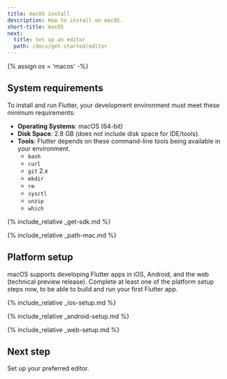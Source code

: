 ```yaml
---
title: macOS install
description: How to install on macOS.
short-title: macOS
next:
  title: Set up an editor
  path: /docs/get-started/editor
---
```


{% assign os = 'macos' -%}

## System requirements

To install and run Flutter,
your development environment must meet these minimum requirements:

- **Operating Systems**: macOS (64-bit)
- **Disk Space**: 2.8 GB (does not include disk space for IDE/tools).
- **Tools**: Flutter depends on these command-line tools being available
  in your environment.
  - `bash`
  - `curl`
  - `git` 2.x
  - `mkdir`
  - `rm`
  - `sysctl`
  - `unzip`
  - `which`

{% include_relative _get-sdk.md %}

{% include_relative _path-mac.md %}

## Platform setup

macOS supports developing Flutter apps in iOS, Android,
and the web (technical preview release).
Complete at least one of the platform setup steps now,
to be able to build and run your first Flutter app.

{% include_relative _ios-setup.md %}

{% include_relative _android-setup.md %}

{% include_relative _web-setup.md %}

## Next step

Set up your preferred editor.
